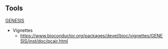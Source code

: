 ## Tools

[GENESIS](https://www.bioconductor.org/packages/devel/bioc/html/GENESIS.html)

* Vignettes
    * https://www.bioconductor.org/packages/devel/bioc/vignettes/GENESIS/inst/doc/pcair.html
